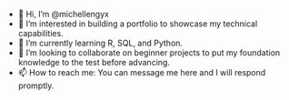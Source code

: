 - 👋 Hi, I’m @michellengyx
- 👀 I’m interested in building a portfolio to showcase my technical capabilities. 
- 🌱 I’m currently learning R, SQL, and Python.
- 💞️ I’m looking to collaborate on beginner projects to put my foundation knowledge to the test before advancing.
- 📫 How to reach me: You can message me here and I will respond promptly.

<!---
michellengyx/michellengyx is a ✨ special ✨ repository because its `README.md` (this file) appears on your GitHub profile.
You can click the Preview link to take a look at your changes.
--->
